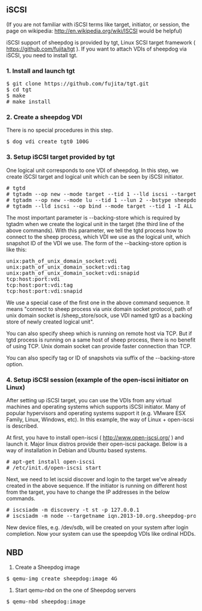 ## iSCSI

(If you are not familiar with iSCSI terms like target, initiator, or session, the page on wikipedia: http://en.wikipedia.org/wiki/ISCSI would be helpful)

iSCSI support of sheepdog is provided by tgt, Linux SCSI target framework ( https://github.com/fujita/tgt ). If you want to attach VDIs of sheepdog via iSCSI, you need to install tgt.

### 1. Install and launch tgt

<pre>
$ git clone https://github.com/fujita/tgt.git
$ cd tgt
$ make
# make install
</pre>


### 2. Create a sheepdog VDI

There is no special procedures in this step.
<pre>
$ dog vdi create tgt0 100G
</pre>


### 3. Setup iSCSI target provided by tgt

One logical unit corresponds to one VDI of sheepdog. In this step, we create iSCSI target and logical unit which can be seen by iSCSI initiator.

<pre>
# tgtd
# tgtadm --op new --mode target --tid 1 --lld iscsi --targetname iqn.2013-10.org.sheepdog-project
# tgtadm --op new --mode lu --tid 1 --lun 2 --bstype sheepdog --backing-store unix:/sheep_store/sock:tgt0
# tgtadm --lld iscsi --op bind --mode target --tid 1 -I ALL
</pre>

The most important parameter is --backing-store which is required by tgtadm when we create the logical unit in the target (the third line of the above commands). With this parameter, we tell the tgtd process how to connect to the sheep process, which VDI we use as the logical unit, which snapshot ID of the VDI we use.
The form of the --backing-store option is like this:

<pre>
unix:path_of_unix_domain_socket:vdi
unix:path_of_unix_domain_socket:vdi:tag
unix:path_of_unix_domain_socket:vdi:snapid
tcp:host:port:vdi
tcp:host:port:vdi:tag
tcp:host:port:vdi:snapid
</pre>

We use a special case of the first one in the above command sequence. It means "connect to sheep process via unix domain socket protocol, path of unix domain socket is /sheep_store/sock, use VDI named tgt0 as a backing store of newly created logical unit".

You can also specify sheep which is running on remote host via TCP. But if tgtd process is running on a same host of sheep process, there is no benefit of using TCP. Unix domain socket can provide faster connection than TCP.

You can also specify tag or ID of snapshots via suffix of the --backing-store option.

### 4. Setup iSCSI session (example of the open-iscsi initiator on Linux)

After setting up iSCSI target, you can use the VDIs from any virtual machines and operating systems which supports iSCSI initiator. Many of popular hypervisors and operating systems support it (e.g. VMware ESX Family, Linux, Windows, etc). In this example, the way of Linux + open-iscsi is described.

At first, you have to install open-iscsi ( http://www.open-iscsi.org/ ) and launch it. Major linux distros provide their open-iscsi package. Below is a way of installation in Debian and Ubuntu based systems.
<pre>
# apt-get install open-iscsi
# /etc/init.d/open-iscsi start
</pre>

Next, we need to let iscsid discover and login to the target we've already created in the above sequence. If the initiator is running on different host from the target, you have to change the IP addresses in the below commands.

<pre>
# iscsiadm -m discovery -t st -p 127.0.0.1
# iscsiadm -m node --targetname iqn.2013-10.org.sheepdog-project --portal 127.0.0.1:3260 --login
</pre>

New device files, e.g. /dev/sdb, will be created on your system after login completion. Now your system can use the speepdog VDIs like ordinal HDDs.

## NBD
1. Create a Sheepdog image
<pre>
$ qemu-img create sheepdog:image 4G
</pre>

1. Start qemu-nbd on the one of Sheepdog servers
<pre>
$ qemu-nbd sheepdog:image
</pre>